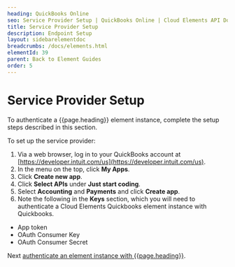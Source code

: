 ```yaml
---
heading: QuickBooks Online
seo: Service Provider Setup | QuickBooks Online | Cloud Elements API Docs
title: Service Provider Setup
description: Endpoint Setup
layout: sidebarelementdoc
breadcrumbs: /docs/elements.html
elementId: 39
parent: Back to Element Guides
order: 5
---
```


# Service Provider Setup

To authenticate a {{page.heading}} element instance, complete the setup steps described in this section.

To set up the service provider:

1. Via a web browser, log in to your QuickBooks account at [https://developer.intuit.com/us](https://developer.intuit.com/us).
2. In the menu on the top, click __My Apps__.
3. Click __Create new app__.
4. Click __Select APIs__ under __Just start coding__.
5. Select __Accounting__ and __Payments__ and click __Create app__.
6. Note the following in the __Keys__ section, which you will need to authenticate a Cloud Elements Quickbooks element instance with Quickbooks.
 * App token
 * OAuth Consumer Key
 * OAuth Consumer Secret

Next [authenticate an element instance with {{page.heading}}](authenticate.html).
